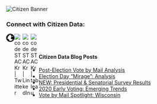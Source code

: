 ![Citizen Banner](https://citizendata.com/wp-content/uploads/sites/14/2020/03/CD-logo.svg)

### Connect with Citizen Data:
[<img align="left" alt="codeSTACKr.com" width="22px" src="https://raw.githubusercontent.com/iconic/open-iconic/master/svg/globe.svg" />][website]
[<img align="left" alt="codeSTACKr | Twitter" width="22px" src="https://cdn.jsdelivr.net/npm/simple-icons@v3/icons/twitter.svg" />][twitter]
[<img align="left" alt="codeSTACKr | LinkedIn" width="22px" src="https://cdn.jsdelivr.net/npm/simple-icons@v3/icons/linkedin.svg" />][linkedin]
[<img align="left" alt="codeSTACKr | tableau" width="22px" src="https://cdn.jsdelivr.net/npm/simple-icons@v3/icons/tableau.svg" />][tableau]

</br>
</br>

#### Citizen Data Blog Posts
<!-- BLOG-POST-LIST:START -->
- [Post-Election Vote by Mail Analysis](https://citizendata.com/news/post-election-vote-by-mail-analysis/)
- [Election Day “Mirage”: Analysis](https://citizendata.com/news/election-day-mirage-analysis-2/)
- [NEW: Presidential & Senatorial Survey Results](https://citizendata.com/news/new-presidential-senatorial-survey-results/)
- [2020 Early Voting: Emerging Trends](https://citizendata.com/news/2020-early-voting-emerging-trends/)
- [Vote by Mail Spotlight: Wisconsin](https://citizendata.com/news/vote-by-mail-spotlight-wisconsin/)
<!-- BLOG-POST-LIST:END -->

[website]: https://citizendata.com/
[twitter]: https://twitter.com/CitizenData
[linkedin]: https://www.linkedin.com/company/citizen-data
[tableau]: https://public.tableau.com/profile/kyle.redfield#!/vizhome/MailBallotRequestsandProjections/DynamicProjections
